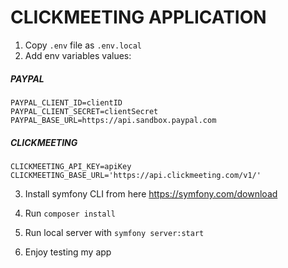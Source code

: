 # CLICKMEETING APPLICATION #
1. Copy `.env` file as `.env.local` 
2. Add env variables values: </br>

##### PAYPAL
`PAYPAL_CLIENT_ID=clientID` </br>
`PAYPAL_CLIENT_SECRET=clientSecret` </br>
`PAYPAL_BASE_URL=https://api.sandbox.paypal.com` </br>

##### CLICKMEETING
`CLICKMEETING_API_KEY=apiKey`</br>
`CLICKMEETING_BASE_URL='https://api.clickmeeting.com/v1/'` </br>

3. Install symfony CLI from here https://symfony.com/download </br>

4. Run `composer install` </br>

5. Run local server with `symfony server:start` </br>

6. Enjoy testing my app </br>